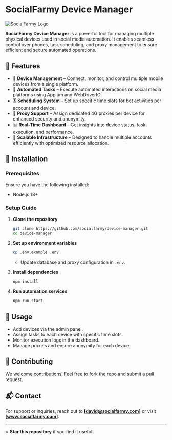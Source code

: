 # SocialFarmy Device Manager

![SocialFarmy Logo](http://socialfarmy.com/logo.png)

**SocialFarmy Device Manager** is a powerful tool for managing multiple physical devices used in social media automation. It enables seamless control over phones, task scheduling, and proxy management to ensure efficient and secure automated operations.

## 🚀 Features
- 📱 **Device Management** – Connect, monitor, and control multiple mobile devices from a single platform.
- 🔄 **Automated Tasks** – Execute automated interactions on social media platforms using Appium and WebDriverIO.
- ⏳ **Scheduling System** – Set up specific time slots for bot activities per account and device.
- 🔐 **Proxy Support** – Assign dedicated 4G proxies per device for enhanced security and anonymity.
- 📊 **Real-Time Dashboard** – Get insights into device status, task execution, and performance.
- 🔧 **Scalable Infrastructure** – Designed to handle multiple accounts efficiently with optimized resource allocation.

## 📌 Installation

### Prerequisites
Ensure you have the following installed:
- Node.js 18+

### Setup Guide
1. **Clone the repository**
   ```bash
   git clone https://github.com/socialfarmy/device-manager.git
   cd device-manager
   ```
2. **Set up environment variables**
   ```bash
   cp .env.example .env
   ```
    - Update database and proxy configuration in `.env`.

3. **Install dependencies**
   ```bash
   npm install
   ```

4. **Run automation services**
   ```bash
   npm run start
   ```

## 📖 Usage
- Add devices via the admin panel.
- Assign tasks to each device with specific time slots.
- Monitor execution logs in the dashboard.
- Manage proxies and ensure anonymity for each device.

## 🤝 Contributing
We welcome contributions! Feel free to fork the repo and submit a pull request.

## 📬 Contact
For support or inquiries, reach out to **[david@socialfarmy.com]** or visit **[www.socialfarmy.com]**.

---
⭐ **Star this repository** if you find it useful!


